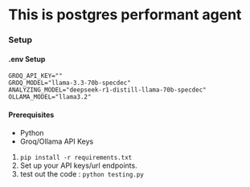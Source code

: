 # This is postgres performant agent

### Setup

#### .env Setup
```.env
GROQ_API_KEY=""
GROQ_MODEL="llama-3.3-70b-specdec"
ANALYZING_MODEL="deepseek-r1-distill-llama-70b-specdec"
OLLAMA_MODEL="llama3.2"
```

#### Prerequisites
- Python
- Groq/Ollama API Keys

1. `pip install -r requirements.txt`
2. Set up your API keys/url endpoints.
3. test out the code : `python testing.py`